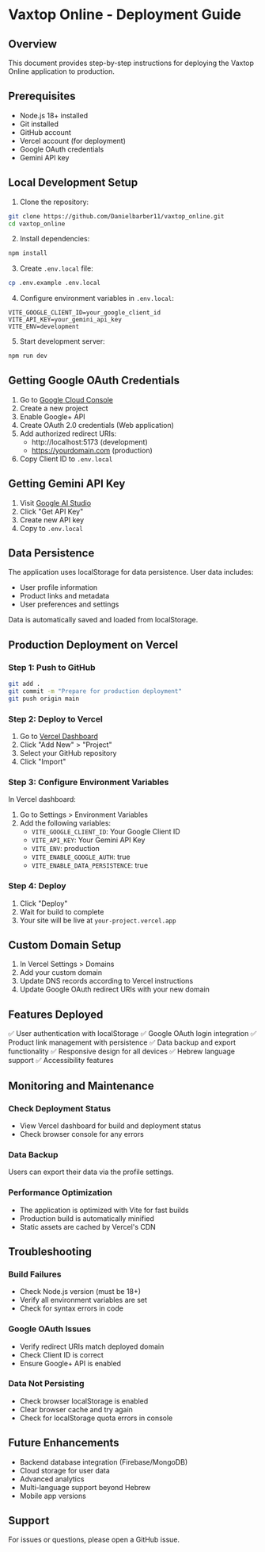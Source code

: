 # Vaxtop Online - Deployment Guide

## Overview
This document provides step-by-step instructions for deploying the Vaxtop Online application to production.

## Prerequisites
- Node.js 18+ installed
- Git installed
- GitHub account
- Vercel account (for deployment)
- Google OAuth credentials
- Gemini API key

## Local Development Setup

1. Clone the repository:
```bash
git clone https://github.com/Danielbarber11/vaxtop_online.git
cd vaxtop_online
```

2. Install dependencies:
```bash
npm install
```

3. Create `.env.local` file:
```bash
cp .env.example .env.local
```

4. Configure environment variables in `.env.local`:
```
VITE_GOOGLE_CLIENT_ID=your_google_client_id
VITE_API_KEY=your_gemini_api_key
VITE_ENV=development
```

5. Start development server:
```bash
npm run dev
```

## Getting Google OAuth Credentials

1. Go to [Google Cloud Console](https://console.cloud.google.com/)
2. Create a new project
3. Enable Google+ API
4. Create OAuth 2.0 credentials (Web application)
5. Add authorized redirect URIs:
   - http://localhost:5173 (development)
   - https://yourdomain.com (production)
6. Copy Client ID to `.env.local`

## Getting Gemini API Key

1. Visit [Google AI Studio](https://ai.google.dev/)
2. Click "Get API Key"
3. Create new API key
4. Copy to `.env.local`

## Data Persistence

The application uses localStorage for data persistence. User data includes:
- User profile information
- Product links and metadata
- User preferences and settings

Data is automatically saved and loaded from localStorage.

## Production Deployment on Vercel

### Step 1: Push to GitHub
```bash
git add .
git commit -m "Prepare for production deployment"
git push origin main
```

### Step 2: Deploy to Vercel

1. Go to [Vercel Dashboard](https://vercel.com/dashboard)
2. Click "Add New" > "Project"
3. Select your GitHub repository
4. Click "Import"

### Step 3: Configure Environment Variables

In Vercel dashboard:
1. Go to Settings > Environment Variables
2. Add the following variables:
   - `VITE_GOOGLE_CLIENT_ID`: Your Google Client ID
   - `VITE_API_KEY`: Your Gemini API Key
   - `VITE_ENV`: production
   - `VITE_ENABLE_GOOGLE_AUTH`: true
   - `VITE_ENABLE_DATA_PERSISTENCE`: true

### Step 4: Deploy

1. Click "Deploy"
2. Wait for build to complete
3. Your site will be live at `your-project.vercel.app`

## Custom Domain Setup

1. In Vercel Settings > Domains
2. Add your custom domain
3. Update DNS records according to Vercel instructions
4. Update Google OAuth redirect URIs with your new domain

## Features Deployed

✅ User authentication with localStorage
✅ Google OAuth login integration
✅ Product link management with persistence
✅ Data backup and export functionality
✅ Responsive design for all devices
✅ Hebrew language support
✅ Accessibility features

## Monitoring and Maintenance

### Check Deployment Status
- View Vercel dashboard for build and deployment status
- Check browser console for any errors

### Data Backup
Users can export their data via the profile settings.

### Performance Optimization
- The application is optimized with Vite for fast builds
- Production build is automatically minified
- Static assets are cached by Vercel's CDN

## Troubleshooting

### Build Failures
- Check Node.js version (must be 18+)
- Verify all environment variables are set
- Check for syntax errors in code

### Google OAuth Issues
- Verify redirect URIs match deployed domain
- Check Client ID is correct
- Ensure Google+ API is enabled

### Data Not Persisting
- Check browser localStorage is enabled
- Clear browser cache and try again
- Check for localStorage quota errors in console

## Future Enhancements

- Backend database integration (Firebase/MongoDB)
- Cloud storage for user data
- Advanced analytics
- Multi-language support beyond Hebrew
- Mobile app versions

## Support

For issues or questions, please open a GitHub issue.
